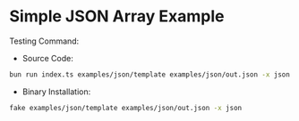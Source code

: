 # Simple JSON Array Example

Testing Command:

- Source Code:

```bash
bun run index.ts examples/json/template examples/json/out.json -x json
```

- Binary Installation:

```bash
fake examples/json/template examples/json/out.json -x json
```
